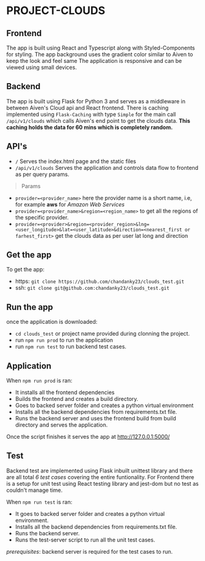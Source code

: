 # PROJECT-CLOUDS

## Frontend

The app is built using React and Typescript along with Styled-Components for styling.
The app background uses the gradient color similar to Aiven to keep the look and feel same
The application is responsive and can be viewed using small devices.

## Backend

The app is built using Flask for Python 3 and serves as a middleware in between Aiven's Cloud api and React frontend.
There is caching implemented using `Flask-Caching` with type `Simple` for the main call `/api/v1/clouds` which calls Aiven's end point to get the clouds data. **This caching holds the data for 60 mins which is completely random.**

## API's

* `/` Serves the index.html page and the static files
* `/api/v1/clouds` Serves the application and controls data flow to frontend as per query params.

>Params
  * `provider=<provider_name>` here the provider name is a short name, i.e, for example **aws** for *Amazon Web Services*
  * `provider=<provider_name>&region=<region_name>` to get all the regions of the specific provider.
  * `provider=<provider>&region=<provider_region>&lng=<user_longitude>&lat=<user_latitude>&direction=<nearest_first or farhest_first>` get the clouds data as per user lat long and direction
 
## Get the app

To get the app:
* https: `git clone https://github.com/chandanky23/clouds_test.git`
* ssh: `git clone git@github.com:chandanky23/clouds_test.git`

## Run the app

once the application is downloaded:
* `cd clouds_test` or project name provided during clonning the project.
* run `npm run prod` to run the application
* run `npm run test` to run backend test cases.

## Application

When `npm run prod` is ran:
* It installs all the frontend dependencies
* Builds the frontend and creates a build directory.
* Goes to backed server folder and creates a python virtual environment
* Installs all the backend dependencies from requirements.txt file.
* Runs the backend server and uses the frontend build from build directory and serves the application.

Once the script finishes it serves the app at http://127.0.0.1:5000/

## Test

Backend test are implemented using Flask inbuilt unittest library and there are all total *6 test cases* covering the entire funtionality.
For Frontend there is a setup for unit test using React testing library and jest-dom but no test as couldn't manage time.

When `npm run test` is ran:
* It goes to backed server folder and creates a python virtual environment.
* Installs all the backend dependencies from requirements.txt file.
* Runs the backend server.
* Runs the test-server script to run all the unit test cases.

*prerequisites*: backend server is required for the test cases to run.
